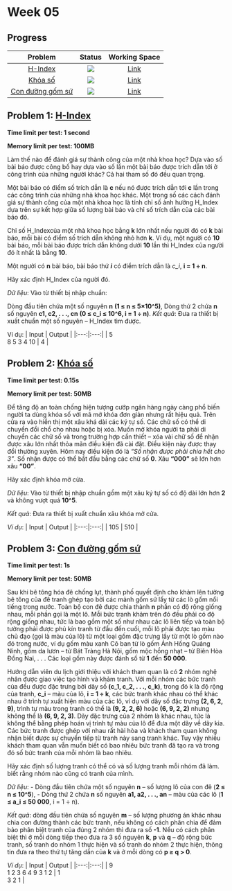 # Week 05

## Progress
| Problem | Status | Working Space |
|:---:|:---:|:--:|
| [H-Index](https://khmt.uit.edu.vn/wecode/cs112.2021/assignment/3/4) | ![](https://img.shields.io/badge/-Accepted-brightgreen) | [Link](https://goo.gle)
| [Khóa số](https://khmt.uit.edu.vn/wecode/cs112.2021/assignment/3/9) | ![](https://img.shields.io/badge/-Accepted-brightgreen) | [Link](https://goo.gle)
| [Con đường gốm sứ](https://khmt.uit.edu.vn/wecode/cs112.2021/assignment/3/17) | ![](https://img.shields.io/badge/-Accepted-brightgreen) | [Link](https://goo.gle)

## Problem 1: [H-Index](https://khmt.uit.edu.vn/wecode/cs112.2021/assignment/3/4)
**Time limit per test: 1 second**

**Memory limit per test: 100MB**

Làm thế nào để đánh giá sự thành công của một nhà khoa học?  Dựa vào số bài báo được công bố hay dựa vào số lần một bài báo được trích dẫn tới ở công trình của những người khác? Cả hai tham số đó đều quan trọng.

Một bài báo có điểm số trích dẫn là **c** nếu nó được trích dẫn tới **c** lần trong các công trình của những nhà khoa học khác. Một trong số các cách đánh giá sự thành công của một nhà khoa học là tính chỉ số ảnh hưởng H_Index dựa trên sự kết hợp giữa số lượng bài báo và chỉ số trích dẫn của các bài báo đó.

Chỉ số H_Indexcủa một nhà khoa học bằng **k** lớn nhất nếu người đó có **k** bài báo, mỗi bài có điểm số trích dẫn không nhỏ hơn **k**. Ví dụ, một người có **10** bài báo, mỗi bài báo được trích dẫn không dưới **10** lần thì H_Index của người đó ít nhất là bằng **10**.

Một người có **n** bài báo, bài báo thứ ***i*** có điểm trích dẫn là *c_i*, **i = 1 ÷ n**. 

Hãy xác định H_Index của người đó.

*Dữ liệu*: Vào từ thiết bị nhập chuẩn:

Dòng đầu tiên chứa một số nguyên **n** **(1 ≤ n ≤ 5×10^5)**,
Dòng thứ 2 chứa **n** số nguyên **c1, c2, . . ., cn** **(0 ≤ c_i ≤ 10^6, i = 1 ÷ n)**.
*Kết quả*: Đưa ra thiết bị xuất chuẩn một số nguyên – H_Index tìm được.

Ví dụ:
| Input | Output |
|:---:|:---:|
| 5 <br /> 8 5 3 4 10 | 4 |
## Problem 2: [Khóa số](https://khmt.uit.edu.vn/wecode/cs112.2021/assignment/3/9)
**Time limit per test: 0.15s**

**Memory limit per test: 50MB**

Để tăng độ an toàn chống hiện tượng cướp ngân hàng ngày càng phổ biến người ta dùng khóa số với mã mở khóa đơn giản nhưng rất hiệu quả. Trên cửa ra vào hiển thị một xâu khá dài các ký tự số. Các chữ số có thể di chuyển đổi chổ cho nhau hoặc bị xóa. Muốn mở khóa người ta phải di chuyển các chữ số và trong trường hợp cần thiết – xóa vài chữ số để nhận được xâu lớn nhất thỏa mãn điều kiện đã cài đặt. Điều kiện này được thay đổi thường xuyên. Hôm nay điều kiện đó là *“Số nhận được phải chia hết cho 3”*. Số nhận được có thể bắt đầu bằng các chữ số **0**. Xâu **“000”** sẽ lớn hơn xâu **“00”**.

Hãy xác định khóa mở cửa.

*Dữ liệu*: Vào từ thiết bị nhập chuẩn gồm một xâu ký tự số có độ dài lớn hơn **2** và không vượt quá **10^5**.

*Kết quả*: Đưa ra thiết bị xuất chuẩn xâu khóa mở cửa.

*Ví dụ*:
| Input | Output |
|:---:|:---:|
| 105 | 510 |
## Problem 3: [Con đường gốm sứ](https://khmt.uit.edu.vn/wecode/cs112.2021/assignment/3/17)
**Time limit per test: 1s**

**Memory limit per test: 50MB**

Sau khi bê tông hóa đê chống lụt, thành phố quyết định cho khảm lên tường bê tông của đê tranh ghép tạo bởi các mảnh gốm sứ lấy từ các lò gốm nổi tiếng trong nước. Toàn bộ con đê được chia thành **n** phần có độ rộng giống nhau, mỗi phần gọi là một lô. Mỗi bức tranh khảm trên đó đều phải có độ rộng giống nhau, tức là bao gồm một số như nhau các lô liên tiếp và toàn bộ tường phải được phủ kín tranh từ đầu đến cuối, mỗi lô phải được tạo màu chủ đạo (gọi là màu của lô) từ một loại gốm đặc trưng lấy từ một lò gốm nào đó trong nước, ví dụ gốm màu xanh Cô ban từ lò gốm Ánh Hồng Quảng Ninh, gốm da lươn – từ Bát Tràng Hà Nội, gốm mộc hồng nhạt – từ Biên Hòa Đồng Nai, . . . Các loại gốm này được đánh số từ **1** đến **50 000**.

Hướng dẫn viên du lịch giới thiệu với khách tham quan là có **2** nhóm nghệ nhân được giao việc tạo hình và khảm tranh. Với mỗi nhóm các bức tranh của đều được đặc trưng bởi dãy số **(c_1, c_2, . . ., c_k)**, trong đó k là độ rộng của tranh, **c_i** – màu của lô, **i = 1 ÷ k**, các bức tranh khác nhau có thể khác nhau ở trình tự xuất hiện màu của các lô, ví dụ với dãy số đặc trưng **(2, 6, 2, 9)**, trình tự màu trong tranh có thể là **(9, 2, 2, 6)** hoặc **(6, 9, 2, 2)** nhưng không thể là **(6, 9, 2, 3)**. Dãy đặc trưng của 2 nhóm là khác nhau, tức là không thể bằng phép hoán vị trình tự màu của lô để đưa một dãy về dãy kia. Các bức tranh được ghép với nhau rất hài hòa và khách tham quan không nhận biết được sự chuyển tiếp từ tranh này sang tranh khác. Tuy vậy nhiều khách tham quan vẫn muốn biết có bao nhiêu bức tranh đã tạo ra và trong đó số bức tranh của mỗi nhóm là bao nhiêu.

Hãy xác định số lượng tranh có thể có và số lượng tranh mỗi nhóm đã làm. biết rằng nhóm nào cũng có tranh của mình.

*Dữ liệu*:
    - Dòng đầu tiên chứa một số nguyên **n** – số lượng lô của con đê (**2 ≤ n ≤ 10^5**),
    - Dòng thứ 2 chứa **n** số nguyên **a1, a2, . . ., an** – màu của các lô (**1 ≤ a_i ≤ 50 000**, i = 1 ÷ n).

*Kết quả*: dòng đầu tiên chứa số nguyên **m** – số lượng phương án khác nhau chia con đường thành các bức tranh, nếu không có cách phân chia để đảm bảo phân biệt tranh của đúng 2 nhóm thì đưa ra số **-1**. Nếu có cách phân biệt thì ở mỗi dòng tiếp theo đưa ra 3 số nguyên **k**, **p** và **q** – độ rộng bức tranh, số tranh do nhóm 1 thực hiện và số tranh do nhóm 2 thực hiện, thông tin đưa ra theo thứ tự tăng dần của **k** và ở mỗi dòng có **p ≥ q > 0**.

*Ví dụ*:
| Input | Output | 
|:---:|:---:|
| 9 <br /> 1 2 3 6 4 9 3 1 2 | 1 <br />3 2 1 |